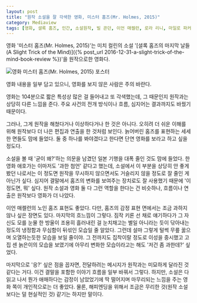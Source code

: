 ```yaml
---
layout: post
title: "원작 소설을 잘 각색한 영화, 미스터 홈즈(Mr. Holmes, 2015)"
category: Mediaview
tags: [영화, 셜록 홈즈, 인간, 소설원작, 빌 콘던, 이언 매켈런, 로라 리니, 마일로 파커]
---
```


영화 '미스터 홈즈(Mr. Holmes, 2015)'는 미치 컬린의 소설 '[셜록 홈즈의 마지막 날들(A Slight Trick of the Mind)]({% post_url 2016-12-31-a-slight-trick-of-the-mind-book-review %})'을 원작으로한 영화다.

![영화 미스터 홈즈(Mr. Holmes, 2015) 포스터](https://lh3.googleusercontent.com/-_3A7kdRqs1A/WGfDhZOWfwI/AAAAAAAASiI/XYqqGBGgPOYDCZHI40dguDVHKBh1lf69wCKgB/w320/mr-holmes-2015-movie.jpg "원작 소설을 잘 각색했다.")

<div class="im im-warning">
영화 내용을 일부 담고 있으니, 영화를 보지 않은 사람은 주의 바란다.
</div>

영화는 104분으로 짧은 특성상 많은 걸 들어내고 또 각색했는데,
그 때문인지 원작과는 상당히 다른 느낌을 준다.
주요 사건의 전개 방식이나 흐름, 심지어는 결과까지도 바꿨기 때문이다.

그러나, 그게 원작을 해쳤다거나 이상하다거나 한 것은 아니다.
오히려 더 쉬운 이해를 위해 원작보다 더 나은 편집과 연출을 한 것처럼 보인다.
늙어버린 홈즈를 표현하는 세세한 면들도 맘에 들었다.
둘 중 하나를 봐야겠다고 한다면 단연 영화를 보라고 하고 싶을 정도다.

소설을 볼 때 '굳이 왜?'하는 의문을 남겼던 일본 기행을 대폭 줄인 것도 맘에 들었다.
한 영화 애호가는 이마저도 '과한 첨언' 같다고 했는데,
소설에서 이 부분을 상당히 안 좋게 봤던 나로서는
이 정도면 원작을 무시하지 않으면서도 거슬리지 않을 정도로 잘 줄인 게 아닌가 싶다.
심지어 결말에서 홈즈의 변화를 보여주는 장치로도 잘 사용했기 때문에 '이 정도면, 뭐' 싶다.
원작 소설과 영화 둘 다 그런 역할을 한다는 건 비슷하나, 흐름이나 연출은 원작보다 영화가 더 나았다.

이언 매켈런의 노인 홈즈 표현도 좋았다.
다만, 홈즈의 감정 표현 면에서는 조금 과하지 않나 싶은 장면도 있다.
마지막의 흐느낌이 그렇다.
짐작 키론 선 채로 얘기하다가 그 자신도 모를 눈물 한 방울이 조용히 흘러내린 걸 눈치채고는 별일 아니라는 듯이 닦아내는 정도의 냉정함과 무심함이 뒤섞인 모습일 줄 알았다.
그런데 설마 그렇게 털썩 무릎 꿇으며 오열하는듯한 모습을 보일 줄이야.
그 전까지도 집착이랄 정도로 이성을 중시했고 고집 센 늙은이의 모습을 보였기에
아무리 변화한 모습이라고는 해도 '저건 좀 과한데?' 싶었다.

마지막으로 '응?' 싶은 점을 꼽자면, 전달하려는 메시지가 원작과는 미묘하게 달라진 것 같다는 거다.
이건 결말을 포함한 이야기 흐름을 일부 바꿔서 그렇다.
하지만, 소설은 다 읽고 나서 뭔가 애매하다는 감정이 남았었기에
딱 떨어지며 마무리되는 느낌을 주는 영화 쪽이 개인적으로는 더 좋았다.
물론, 해피엔딩을 위해서 조금은 무리한 것(원작 소설보다는 덜 현실적인 것) 같기는 하지만 말이다.
